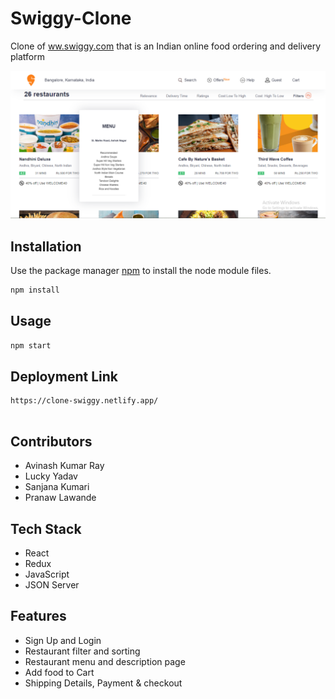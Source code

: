 # Swiggy-Clone

Clone of <a href="https://www.swiggy.com/">ww.swiggy.com</a> that is an Indian online food ordering and delivery platform

<img src="https://github.com/Jasmine-Shaikh/Swiggy-Clone/blob/main/portfolio-2.PNG"/>

## Installation

Use the package manager [npm](https://docs.npmjs.com/cli/v6/commands/npm-install) to install the node module files.

```bash
npm install
```

## Usage

```python
npm start
```

## Deployment Link
```url
https://clone-swiggy.netlify.app/
  
```

## Contributors
- Avinash Kumar Ray
- Lucky Yadav
- Sanjana Kumari
- Pranaw Lawande

## Tech Stack
- React
- Redux
- JavaScript
- JSON Server

## Features
- Sign Up and Login
- Restaurant filter and sorting
- Restaurant menu and description page
- Add food to Cart
- Shipping Details, Payment & checkout

